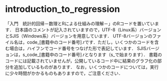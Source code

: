 # introduction_to_regression
「入門　統計的回帰－数理とRによる仕組みの理解－」のRコードを置いています．
日本語のコメントが記入されていますので，UTF-8（Linux系）バージョンとSJIS（Windows系）バージョンを用意しています．
UTF-8バージョンのファイル名は，code_[書籍中のコード番号].rです．ただし，いくつかのコードを含む場合は，ハイフンでコード番号をつなげた形で表記しています．
SJISバージョンは，s_code_[書籍中のコード番号].rとなります（s_で始まります）．
書籍のコードには記載されていませんが，公開しているコード中に結果のグラフ化の部分を追加しているものがあります．
なお，いくつかのコードについては，実行に少々時間がかかるものもありますので，ご注意ください．

